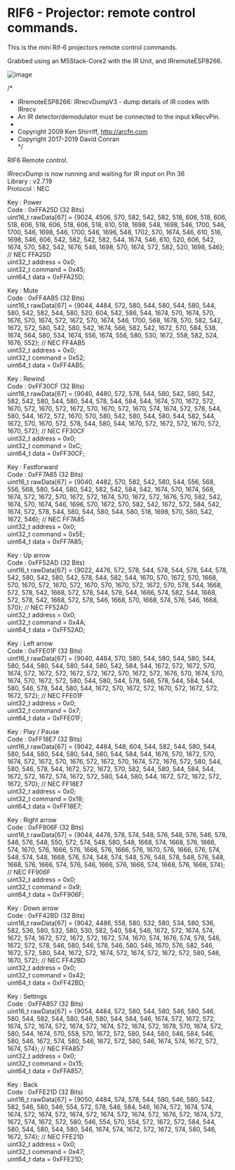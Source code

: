 # RIF6 - Projector: remote control commands.
This is the mini Rif-6 projectors remote control commands.

Grabbed using an M5Stack-Core2 with the IR Unit, and IRremoteESP8266.

![image](https://user-images.githubusercontent.com/1586332/129451740-ee0874ca-4235-4ab1-bf4c-c8cfb70324d8.png)


/*       
 * IRremoteESP8266: IRrecvDumpV3 - dump details of IR codes with IRrecv       
 * An IR detector/demodulator must be connected to the input kRecvPin.       
 *       
 * Copyright 2009 Ken Shirriff, http://arcfn.com       
 * Copyright 2017-2019 David Conran       
*/       
       
       
RIF6 Remote control.       
       
IRrecvDump is now running and waiting for IR input on Pin 36       
Library   : v2.7.19       
Protocol  : NEC       

Key       : Power       
Code      : 0xFFA25D (32 Bits)       
uint16_t rawData[67] = {9024, 4506,  570, 582,  542, 582,  518, 606,  518, 606,  518, 606,  518, 606,  518, 606,  518, 610,  518, 1698,  548, 1698,  546, 1700,  546, 1700,  546, 1698,  546, 1700,  546, 1696,  548, 1702,  570, 1674,  546, 610,  516, 1698,  546, 606,  542, 582,  542, 582,  544, 1674,  546, 610,  520, 606,  542, 1674,  570, 582,  542, 1676,  546, 1698,  570, 1674,  572, 582,  520, 1698,  546};  // NEC FFA25D       
uint32_t address = 0x0;       
uint32_t command = 0x45;       
uint64_t data = 0xFFA25D;       
       
Key       : Mute       
Code      : 0xFF4AB5 (32 Bits)       
uint16_t rawData[67] = {9044, 4484,  572, 580,  544, 580,  544, 580,  544, 580,  542, 582,  544, 580,  520, 604,  542, 586,  544, 1674,  570, 1674,  570, 1676,  570, 1674,  572, 1672,  570, 1674,  546, 1700,  568, 1678,  570, 582,  542, 1672,  572, 580,  542, 580,  542, 1674,  566, 582,  542, 1672,  570, 584,  538, 1674,  564, 580,  534, 1674,  556, 1674,  556, 580,  530, 1672,  558, 582,  524, 1676,  552};  // NEC FF4AB5       
uint32_t address = 0x0;       
uint32_t command = 0x52;       
uint64_t data = 0xFF4AB5;       
       
Key       : Rewind       
Code      : 0xFF30CF (32 Bits)       
uint16_t rawData[67] = {9040, 4480,  572, 578,  544, 580,  542, 580,  542, 582,  542, 580,  544, 580,  544, 578,  544, 584,  544, 1674,  570, 1672,  572, 1670,  572, 1670,  572, 1672,  570, 1670,  572, 1670,  574, 1674,  572, 578,  544, 580,  544, 1672,  572, 1670,  570, 580,  542, 580,  544, 580,  544, 582,  544, 1672,  570, 1670,  572, 578,  544, 580,  544, 1670,  572, 1672,  572, 1670,  572, 1670,  572};  // NEC FF30CF       
uint32_t address = 0x0;       
uint32_t command = 0xC;       
uint64_t data = 0xFF30CF;       
       
Key       : Fastforward       
Code      : 0xFF7A85 (32 Bits)       
uint16_t rawData[67] = {9040, 4482,  570, 582,  542, 580,  544, 556,  568, 556,  568, 580,  544, 580,  542, 582,  542, 584,  542, 1674,  570, 1674,  568, 1674,  572, 1672,  570, 1672,  572, 1674,  570, 1672,  572, 1676,  570, 582,  542, 1674,  570, 1674,  546, 1696,  570, 1672,  570, 582,  542, 1672,  572, 584,  542, 1674,  572, 578,  544, 580,  544, 580,  544, 580,  518, 1698,  570, 580,  542, 1672,  546};  // NEC FF7A85       
uint32_t address = 0x0;       
uint32_t command = 0x5E;       
uint64_t data = 0xFF7A85;       
       
Key       : Up arrow       
Code      : 0xFF52AD (32 Bits)       
uint16_t rawData[67] = {9022, 4476,  572, 578,  544, 578,  544, 578,  544, 578,  542, 580,  542, 580,  542, 578,  544, 582,  544, 1670,  570, 1672,  570, 1668,  570, 1670,  572, 1670,  572, 1670,  570, 1670,  572, 1672,  570, 578,  544, 1668,  572, 578,  542, 1668,  572, 578,  544, 578,  544, 1666,  574, 582,  544, 1668,  572, 578,  542, 1668,  572, 578,  546, 1668,  570, 1668,  574, 576,  546, 1668,  570};  // NEC FF52AD       
uint32_t address = 0x0;       
uint32_t command = 0x4A;       
uint64_t data = 0xFF52AD;       
       
Key       : Left arrow       
Code      : 0xFFE01F (32 Bits)       
uint16_t rawData[67] = {9040, 4484,  570, 580,  544, 580,  544, 580,  544, 580,  544, 580,  544, 580,  544, 580,  542, 584,  544, 1672,  572, 1672,  570, 1674,  572, 1672,  572, 1672,  572, 1672,  570, 1672,  572, 1676,  570, 1674,  570, 1674,  570, 1672,  572, 580,  544, 580,  544, 578,  546, 578,  544, 584,  544, 580,  546, 578,  544, 580,  544, 1672,  570, 1672,  572, 1670,  572, 1672,  572, 1672,  572};  // NEC FFE01F       
uint32_t address = 0x0;       
uint32_t command = 0x7;       
uint64_t data = 0xFFE01F;       
       
Key       : Play / Pause       
Code      : 0xFF18E7 (32 Bits)       
uint16_t rawData[67] = {9042, 4484,  548, 604,  544, 582,  544, 580,  544, 580,  544, 580,  544, 580,  544, 580,  544, 584,  544, 1676,  570, 1672,  570, 1674,  572, 1672,  570, 1676,  572, 1672,  570, 1674,  572, 1676,  572, 580,  544, 580,  546, 578,  544, 1672,  572, 1672,  570, 582,  544, 580,  544, 584,  544, 1672,  572, 1672,  574, 1672,  572, 580,  544, 580,  544, 1672,  572, 1672,  572, 1672,  570};  // NEC FF18E7       
uint32_t address = 0x0;       
uint32_t command = 0x18;       
uint64_t data = 0xFF18E7;              
       
Key       : Right arrow       
Code      : 0xFF906F (32 Bits)       
uint16_t rawData[67] = {9044, 4476,  578, 574,  548, 576,  548, 576,  546, 578,  546, 576,  548, 550,  572, 574,  548, 580,  548, 1668,  574, 1668,  576, 1666,  574, 1670,  576, 1666,  576, 1666,  576, 1666,  576, 1670,  576, 1666,  576, 574,  548, 574,  548, 1668,  576, 574,  548, 574,  548, 576,  548, 578,  548, 576,  548, 1668,  576, 1666,  574, 576,  546, 1666,  576, 1666,  574, 1668,  576, 1666,  574};  // NEC FF906F       
uint32_t address = 0x0;       
uint32_t command = 0x9;       
uint64_t data = 0xFF906F;       
       
Key       : Down arrow       
Code      : 0xFF42BD (32 Bits)       
uint16_t rawData[67] = {9042, 4486,  558, 580,  532, 580,  534, 580,  536, 582,  536, 580,  532, 580,  530, 582,  540, 584,  546, 1672,  572, 1674,  574, 1672,  574, 1672,  572, 1672,  572, 1672,  574, 1670,  574, 1676,  574, 578,  546, 1672,  572, 578,  546, 580,  546, 578,  546, 580,  546, 1670,  576, 582,  546, 1672,  572, 580,  544, 1672,  572, 1674,  572, 1674,  572, 1672,  572, 580,  546, 1670,  572};  // NEC FF42BD       
uint32_t address = 0x0;       
uint32_t command = 0x42;       
uint64_t data = 0xFF42BD;       
       
Key       : Settings       
Code      : 0xFFA857 (32 Bits)       
uint16_t rawData[67] = {9054, 4484,  572, 580,  544, 580,  546, 580,  546, 580,  544, 582,  544, 580,  546, 580,  544, 584,  546, 1674,  572, 1672,  572, 1674,  572, 1674,  572, 1674,  572, 1674,  572, 1674,  572, 1678,  570, 1674,  572, 580,  544, 1674,  570, 558,  570, 1672,  572, 580,  544, 580,  546, 584,  546, 580,  546, 1672,  574, 580,  546, 1672,  572, 580,  546, 1674,  574, 1672,  572, 1674,  574};  // NEC FFA857       
uint32_t address = 0x0;       
uint32_t command = 0x15;       
uint64_t data = 0xFFA857;       
       
Key       : Back       
Code      : 0xFFE21D (32 Bits)       
uint16_t rawData[67] = {9050, 4484,  574, 578,  544, 580,  546, 580,  542, 582,  546, 580,  546, 554,  572, 578,  546, 584,  546, 1674,  572, 1674,  574, 1674,  572, 1674,  572, 1674,  572, 1674,  572, 1674,  572, 1676,  572, 1674,  572, 1672,  574, 1672,  572, 580,  546, 554,  570, 554,  572, 1672,  572, 584,  544, 580,  544, 580,  544, 580,  546, 1674,  574, 1672,  572, 1672,  574, 580,  546, 1672,  574};  // NEC FFE21D       
uint32_t address = 0x0;       
uint32_t command = 0x47;       
uint64_t data = 0xFFE21D;       


